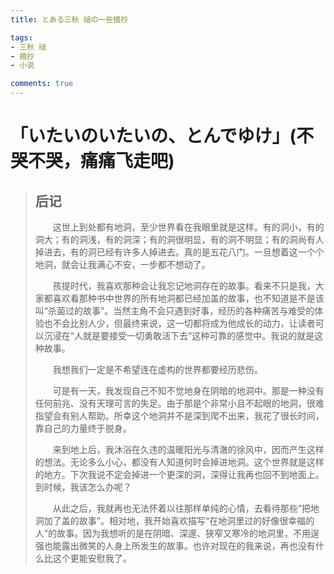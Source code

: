 ```yaml
---
title: とある三秋 缒の一些摘抄

tags: 
- 三秋 缒
- 摘抄
- 小说

comments: true
---
```

# 「いたいのいたいの、とんでゆけ」(不哭不哭，痛痛飞走吧) #
>## 后记 ##
>
>&emsp;&emsp;这世上到处都有地洞，至少世界看在我眼里就是这样。有的洞小，有的洞大；有的洞浅，有的洞深；有的洞很明显，有的洞不明显；有的洞尚有人掉进去，有的洞已经有许多人掉进去。真的是五花八门。一旦想着这一个个地洞，就会让我满心不安，一步都不想动了。
>
>&emsp;&emsp;孩提时代，我喜欢那种会让我忘记地洞存在的故事。看来不只是我，大家都喜欢看那种书中世界的所有地洞都已经加盖的故事，也不知道是不是该叫“杀菌过的故事”。当然主角不会只遇到好事，经历的各种痛苦与难受的体验也不会比别人少，但最终来说，这一切都将成为他成长的动力，让读者可以沉浸在“人就是要接受一切勇敢活下去”这种可靠的感觉中。我说的就是这种故事。
>
>&emsp;&emsp;我想我们一定是不希望连在虚构的世界都要经历悲伤。
>   
>&emsp;&emsp;可是有一天，我发现自己不知不觉地身在阴暗的地洞中。那是一种没有任何前兆、没有天理可言的失足。由于那是个非常小且不起眼的地洞，很难指望会有别人帮助。所幸这个地洞并不是深到爬不出来，我花了很长时间，靠自己的力量终于脱身。
>
>&emsp;&emsp;来到地上后，我沐浴在久违的温暖阳光与清澈的徐风中，因而产生这样的想法。无论多么小心，都没有人知道何时会掉进地洞。这个世界就是这样的地方。下次我说不定会掉进一个更深的洞，深得让我再也回不到地面上。到时候，我该怎么办呢？
>
>&emsp;&emsp;从此之后，我就再也无法怀着以往那样单纯的心情，去看待那些“把地洞加了盖的故事”。相对地，我开始喜欢描写“在地洞里过的好像很幸福的人”的故事。因为我想听的是在阴暗、深邃、狭窄又寒冷的地洞里，不用逞强也能露出微笑的人身上所发生的故事。也许对现在的我来说，再也没有什么比这个更能安慰我了。

